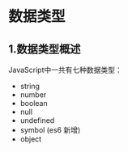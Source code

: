 # 数据类型

## 1.数据类型概述

JavaScript中一共有七种数据类型：

- string
- number
- boolean
- null
- undefined
- symbol (es6 新增)
- object